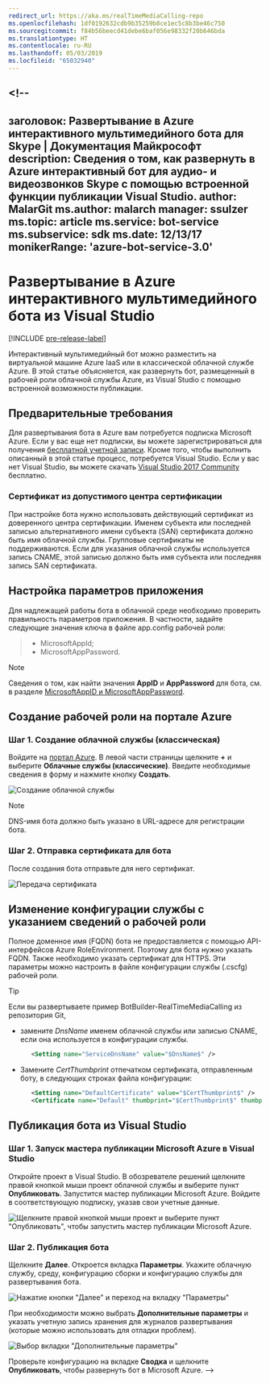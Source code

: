 ```yaml
---
redirect_url: https://aka.ms/realTimeMediaCalling-repo
ms.openlocfilehash: 1df0192632cdb9b35259b8ce1ec5c8b3be46c750
ms.sourcegitcommit: f84b56beecd41debe6baf056e98332f20b646bda
ms.translationtype: HT
ms.contentlocale: ru-RU
ms.lasthandoff: 05/03/2019
ms.locfileid: "65032940"
---
```

<a name="--"></a><!--
---
заголовок: Развертывание в Azure интерактивного мультимедийного бота для Skype | Документация Майкрософт description: Сведения о том, как развернуть в Azure интерактивный бот для аудио- и видеозвонков Skype с помощью встроенной функции публикации Visual Studio.
author: MalarGit ms.author: malarch manager: ssulzer ms.topic: article ms.service: bot-service ms.subservice: sdk ms.date: 12/13/17 monikerRange: 'azure-bot-service-3.0'
---

# <a name="deploy-a-real-time-media-bot-from-visual-studio-to-azure"></a>Развертывание в Azure интерактивного мультимедийного бота из Visual Studio

[!INCLUDE [pre-release-label](../includes/pre-release-label-v3.md)]

Интерактивный мультимедийный бот можно разместить на виртуальной машине Azure IaaS или в классической облачной службе Azure. В этой статье объясняется, как развернуть бот, размещенный в рабочей роли облачной службы Azure, из Visual Studio с помощью встроенной возможности публикации.

## <a name="prerequisites"></a>Предварительные требования

Для развертывания бота в Azure вам потребуется подписка Microsoft Azure. Если у вас еще нет подписки, вы можете зарегистрироваться для получения <a href="https://azure.microsoft.com/en-us/free/" target="_blank">бесплатной учетной записи</a>. Кроме того, чтобы выполнить описанный в этой статье процесс, потребуется Visual Studio. Если у вас нет Visual Studio, вы можете скачать <a href="https://www.visualstudio.com/downloads/" target="_blank">Visual Studio 2017 Community</a> бесплатно.

### <a name="certificate-from-a-valid-certificate-authority"></a>Сертификат из допустимого центра сертификации
При настройке бота нужно использовать действующий сертификат из доверенного центра сертификации. Именем субъекта или последней записью альтернативного имени субъекта (SAN) сертификата должно быть имя облачной службы. Групповые сертификаты не поддерживаются. Если для указания облачной службы используется запись CNAME, этой записью должно быть имя субъекта или последняя запись SAN сертификата.

## <a name="configure-application-settings"></a>Настройка параметров приложения
Для надлежащей работы бота в облачной среде необходимо проверить правильность параметров приложения. В частности, задайте следующие значения ключа в файле app.config рабочей роли:
> <ul><li>MicrosoftAppId;</li><li>MicrosoftAppPassword.</li></ul>

> [!NOTE]
> Сведения о том, как найти значения **AppID** и **AppPassword** для бота, см. в разделе [MicrosoftAppID и MicrosoftAppPassword](~/bot-service-manage-overview.md#microsoftappid-and-microsoftapppassword).

## <a name="create-worker-role-in-the-azure-portal"></a>Создание рабочей роли на портале Azure
### <a name="step-1-create-cloud-serviceclassic"></a>Шаг 1. Создание облачной службы (классическая)
Войдите на <a href="https://portal.azure.com">портал Azure</a>. В левой части страницы щелкните **+** и выберите **Облачные службы (классические)**. Введите необходимые сведения в форму и нажмите кнопку **Создать**.

![Создание облачной службы](../media/real-time-media-bot-portal-service-creation.png)

> [!NOTE]
> DNS-имя бота должно быть указано в URL-адресе для регистрации бота.

### <a name="step-2-upload-the-certificate-for-the-bot"></a>Шаг 2. Отправка сертификата для бота
После создания бота отправьте для него сертификат.

![Передача сертификата](../media/real-time-media-bot-portal-certificates.png)

## <a name="modify-service-configuration-with-worker-role-details"></a>Изменение конфигурации службы с указанием сведений о рабочей роли
Полное доменное имя (FQDN) бота не предоставляется с помощью API-интерфейсов Azure RoleEnvironment. Поэтому для бота нужно указать FQDN. Также необходимо указать сертификат для HTTPS. Эти параметры можно настроить в файле конфигурации службы (.cscfg) рабочей роли.

> [!TIP]
> Если вы развертываете пример BotBuilder-RealTimeMediaCalling из репозитория Git,
> - замените $DnsName$ именем облачной службы или записью CNAME, если она используется в конфигурации службы.
>   ```xml
>      <Setting name="ServiceDnsName" value="$DnsName$" />
>   ```
> 
> - Замените $CertThumbprint$ отпечатком сертификата, отправленным боту, в следующих строках файла конфигурации:
>   ```xml
>      <Setting name="DefaultCertificate" value="$CertThumbprint$" />
>      <Certificate name="Default" thumbprint="$CertThumbprint$" thumbprintAlgorithm="sha1" />
>   ```

## <a name="publish-the-bot-from-visual-studio"></a>Публикация бота из Visual Studio
### <a name="step-1-launch-the-microsoft-azure-publishing-wizard-in-visual-studio"></a>Шаг 1. Запуск мастера публикации Microsoft Azure в Visual Studio

Откройте проект в Visual Studio. В обозревателе решений щелкните правой кнопкой мыши проект облачной службы и выберите пункт **Опубликовать**. Запустится мастер публикации Microsoft Azure. Войдите в соответствующую подписку, указав свои учетные данные.

![Щелкните правой кнопкой мыши проект и выберите пункт "Опубликовать", чтобы запустить мастер публикации Microsoft Azure.](../media/real-time-media-bot-publish-signin.png)

### <a name="step-2-publish-the-bot"></a>Шаг 2. Публикация бота

Щелкните **Далее**. Откроется вкладка **Параметры**. Укажите облачную службу, среду, конфигурацию сборки и конфигурацию службы для развертывания бота.

![Нажатие кнопки "Далее" и переход на вкладку "Параметры"](../media/real-time-media-bot-publish-settings.png)

При необходимости можно выбрать **Дополнительные параметры** и указать учетную запись хранения для журналов развертывания (которые можно использовать для отладки проблем).

![Выбор вкладки "Дополнительные параметры"](../media/real-time-media-bot-publish-advanced-settings.png)

Проверьте конфигурацию на вкладке **Сводка** и щелкните **Опубликовать**, чтобы развернуть бот в Microsoft Azure.
-->